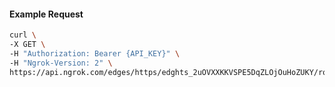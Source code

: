 <!-- Code generated for API Clients. DO NOT EDIT. -->

#### Example Request

```bash
curl \
-X GET \
-H "Authorization: Bearer {API_KEY}" \
-H "Ngrok-Version: 2" \
https://api.ngrok.com/edges/https/edghts_2uOVXXKKVSPE5DqZLOjOuHoZUKY/routes/edghtsrt_2uOVXYIGN1n3Emhpa9Ak4rrf5Ob
```
